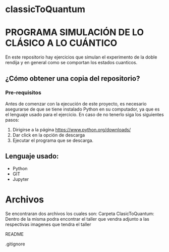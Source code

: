 # classicToQuantum
# PROGRAMA SIMULACIÓN DE LO CLÁSICO A LO CUÁNTICO

En este repositorio hay ejercicios que simulan el experimento de la doble rendija y en general como se comportan los estados cuanticos. 

## ¿Cómo obtener una copia del repositorio?
### Pre-requisitos
Antes de comenzar con la ejecución de este proyecto, es necesario asegurarse de que se tiene instalado Python en su computador, ya que es el lenguaje usado para el ejercicio.
En caso de no tenerlo siga los siguientes pasos:
1. Dirigirse a la página https://www.python.org/downloads/
2. Dar click en la opción de descarga
3. Ejecutar el programa que se descarga.

## Lenguaje usado:
* Python
* GIT
* Jupyter

# Archivos
Se encontraran dos archivos los cuales son:
Carpeta ClasicToQuantum: Dentro de la misma podra encontrar el taller que vendra adjunto a las respectivas imagenes que tendra el taller 

README

.gitignore

